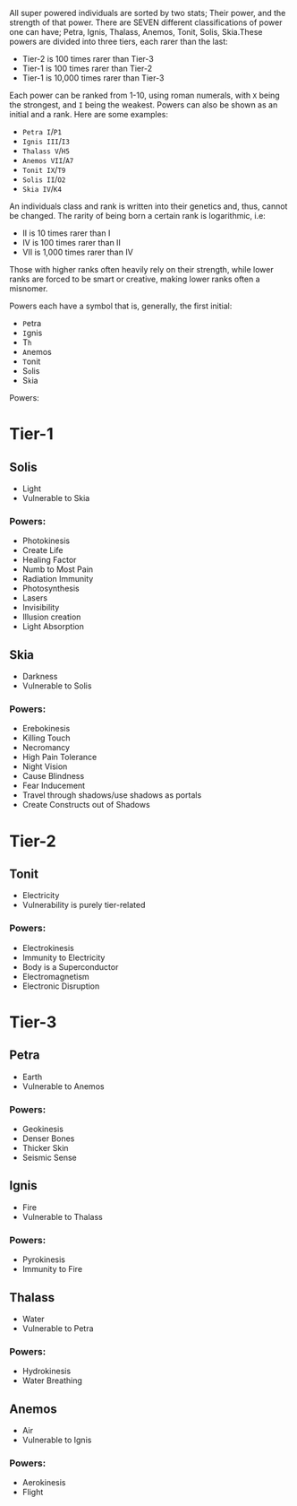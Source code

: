 All super powered individuals are sorted by two stats; Their power, and the strength of that power. There are SEVEN different classifications of power one can have; Petra, Ignis, Thalass, Anemos, Tonit, Solis, Skia.These powers are divided into three tiers, each rarer than the last:
- Tier-2 is 100 times rarer than Tier-3
- Tier-1 is 100 times rarer than Tier-2
- Tier-1 is 10,000 times rarer than Tier-3

Each power can be ranked from 1-10, using roman numerals, with `X` being the strongest, and `I` being the weakest. Powers can also be shown as an initial and a rank. Here are some examples:
- `Petra I`/`P1`
- `Ignis III`/`I3`
- `Thalass V`/`H5`
- `Anemos VII`/`A7`
- `Tonit IX`/`T9`
- `Solis II`/`O2`
- `Skia IV`/`K4`

An individuals class and rank is written into their genetics and, thus, cannot be changed. The rarity of being born a certain rank is logarithmic, i.e:
- II is 10 times rarer than I
- IV is 100 times rarer than II
- VII is 1,000 times rarer than IV

Those with higher ranks often heavily rely on their strength, while lower ranks are forced to be smart or creative, making lower ranks often a misnomer.

Powers each have a symbol that is, generally, the first initial:
- `P`etra
- `I`gnis
- T`h`
- `A`nemos
- `T`onit
- S`o`lis
- S`k`ia

Powers:

# Tier-1

## Solis
- Light
- Vulnerable to Skia

### Powers:
- Photokinesis
- Create Life
- Healing Factor
- Numb to Most Pain
- Radiation Immunity
- Photosynthesis
- Lasers
- Invisibility
- Illusion creation
- Light Absorption

## Skia
- Darkness
- Vulnerable to Solis

### Powers:
- Erebokinesis
- Killing Touch
- Necromancy
- High Pain Tolerance
- Night Vision
- Cause Blindness
- Fear Inducement
- Travel through shadows/use shadows as portals
- Create Constructs out of Shadows

# Tier-2

## Tonit
- Electricity
- Vulnerability is purely tier-related

### Powers:
- Electrokinesis
- Immunity to Electricity
- Body is a Superconductor
- Electromagnetism
- Electronic Disruption

# Tier-3

## Petra
- Earth
- Vulnerable to Anemos

### Powers:
- Geokinesis
- Denser Bones
- Thicker Skin
- Seismic Sense

## Ignis
- Fire
- Vulnerable to Thalass

### Powers:
- Pyrokinesis
- Immunity to Fire

## Thalass
- Water
- Vulnerable to Petra

### Powers:
- Hydrokinesis
- Water Breathing

## Anemos
- Air
- Vulnerable to Ignis

### Powers:
- Aerokinesis
- Flight